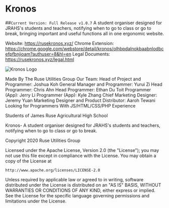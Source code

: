 # Kronos
##```Current Version: Full Release v1.0.7```
A student organiser designed for JRAHS's students and teachers, notifying when to go to class or go to break, bringing important and useful functions all in one ergonomic website. 

Website: https://rusekronos.xyz/
Chrome Extension: https://chrome.google.com/webstore/detail/kronos/olhbpdalnokbaabnlodbcefpfbnjioam?authuser=8&hl=en
Legal Documents: https://rusekronos.xyz/legal.html

![Kronos Logo](https://rusekronos.xyz/Styles/images/kronosicon.jpg)

Made By The Ruse Utilities Group
Our Team:
Head of Project and Programmer: 	Joshua Koh
General Manager and Programmer: 	Yurui Zi
Head Programmer: 	Chris Ahn
Head Programmer: 	Ethan Du Toit
Programmer (App): 	Jerry Li
Programmer (App): 	Kyle Zhang
Chief Marketing Designer: 	Jeremy Yuan
Marketing Designer and Product Distributor: 	Aaroh Tewani
Looking for Programmers 	With JS/HTML/CSS/PHP Experience

Students of James Ruse Agricultural High School

Kronos- A student organiser designed for JRAHS's students and teachers, notifying when to go to class or go to break.

Copyright 2020 Ruse Utilities Group

Licensed under the Apache License, Version 2.0 (the "License");
you may not use this file except in compliance with the License.
You may obtain a copy of the License at

    http://www.apache.org/licenses/LICENSE-2.0

Unless required by applicable law or agreed to in writing, software
distributed under the License is distributed on an "AS IS" BASIS,
WITHOUT WARRANTIES OR CONDITIONS OF ANY KIND, either express or implied.
See the License for the specific language governing permissions and
limitations under the License.
